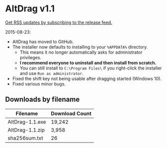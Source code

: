 # AltDrag v1.1

[Get RSS updates by subscribing to the release feed.](https://github.com/stefansundin/altdrag/releases.atom)

2015-08-23:
- AltDrag has moved to GitHub.
- The installer now defaults to installing to your `%APPDATA%` directory.
  - This means it no longer automatically asks for administrator privileges.
  - **I recommend everyone to uninstall and then install from scratch.**
  - You can still install to `C:\Program Files\` if you right-click the installer and use `Run as administrator`.
- Fixed the shift key not being usable after dragging started (Windows 10).
- Fixed various minor bugs.


## Downloads by filename

Filename | Download Count
-------- | --------------
AltDrag-1.1.exe | 19,242
AltDrag-1.1.zip | 3,958
sha256sum.txt | 26
